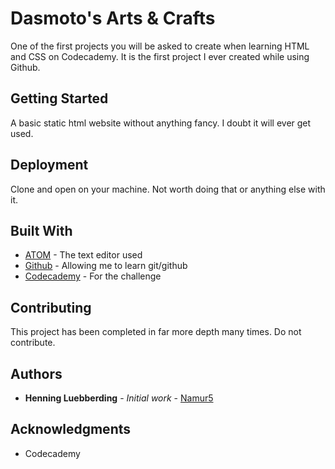 # Dasmoto's Arts & Crafts

One of the first projects you will be asked to create when learning HTML and CSS on Codecademy. It is the first project I ever created while using Github.

## Getting Started

A basic static html website without anything fancy. I doubt it will ever get used.

## Deployment

Clone and open on your machine. Not worth doing that or anything else with it.

## Built With

* [ATOM](https://atom.io/) - The text editor used
* [Github](https://github.com) - Allowing me to learn git/github
* [Codecademy](https://www.codecademy.com) - For the challenge

## Contributing

This project has been completed in far more depth many times. Do not contribute.

## Authors

* **Henning  Luebberding** - *Initial work* - [Namur5](https://github.com/Namur5)

## Acknowledgments

* Codecademy
